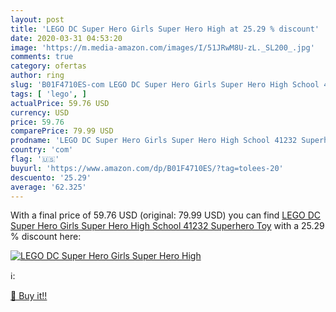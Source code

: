 ```yaml
---
layout: post
title: 'LEGO DC Super Hero Girls Super Hero High at 25.29 % discount'
date: 2020-03-31 04:53:20
image: 'https://m.media-amazon.com/images/I/51JRwM8U-zL._SL200_.jpg'
comments: true
category: ofertas
author: ring
slug: 'B01F4710ES-com LEGO DC Super Hero Girls Super Hero High School 41232...'
tags: [ 'lego', ]
actualPrice: 59.76 USD
currency: USD
price: 59.76
comparePrice: 79.99 USD
prodname: 'LEGO DC Super Hero Girls Super Hero High School 41232 Superhero Toy'
country: 'com'
flag: '🇺🇸'
buyurl: 'https://www.amazon.com/dp/B01F4710ES/?tag=tolees-20'
descuento: '25.29'
average: '62.325'
---
```


With a final price of 59.76 USD (original: 79.99 USD) you can find [LEGO DC Super Hero Girls Super Hero High School 41232 Superhero Toy](https://www.amazon.com/dp/B01F4710ES/?tag=tolees-20) with a  25.29 % discount here:

[![LEGO DC Super Hero Girls Super Hero High](https://m.media-amazon.com/images/I/51JRwM8U-zL._SL200_.jpg)](https://www.amazon.com/dp/B01F4710ES/?tag=tolees-20)

ℹ️:


[🛒 Buy it!!](https://www.amazon.com/dp/B01F4710ES/?tag=tolees-20)

